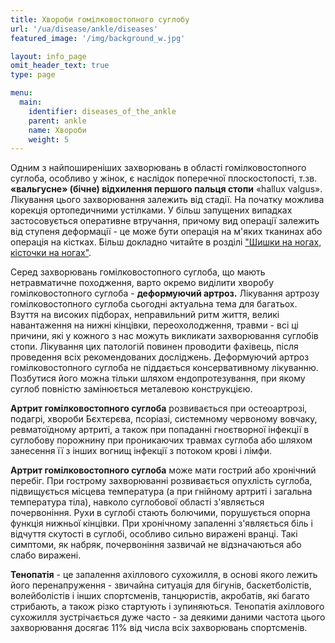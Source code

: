 ```yaml
---
title: Хвороби гомілковостопного суглобу
url: '/ua/disease/ankle/diseases'
featured_image: '/img/background_w.jpg'

layout: info_page
omit_header_text: true
type: page

menu:
  main:
    identifier: diseases_of_the_ankle
    parent: ankle
    name: Хвороби
    weight: 5
---
```


Одним з найпоширеніших захворювань в області гомілковостопного суглоба, особливо у жінок, є наслідок поперечної
плоскостопості, т.зв. **«вальгусне» (бічне) відхилення першого пальця стопи** «hallux valgus». Лікування цього
захворювання залежить від стадії. На початку можлива корекція ортопедичними устілками. У більш запущених випадках
застосовується оперативне втручання, причому вид операції залежить від ступеня деформації - це може бути операція на
м'яких тканинах або операція на кістках. Більш докладно читайте в розділі 
["Шишки на ногах, кісточки на ногах"](/ua/disease/ankle/valgus_deformation/).

Серед захворювань гомілковостопного суглоба, що мають нетравматичне походження, варто окремо виділити хворобу
гомілковостопного суглоба - **деформуючий артроз.** Лікування артрозу гомілковостопного суглоба сьогодні актуальна тема
для багатьох. Взуття на високих підборах, неправильний ритм життя, великі навантаження на нижні кінцівки,
переохолодження, травми - всі ці причини, які у кожного з нас можуть викликати захворювання суглобів стопи. Лікування
цих патологій повинен проводити фахівець, після проведення всіх рекомендованих досліджень. Деформуючий артроз
гомілковостопного суглоба не піддається консервативному лікуванню. Позбутися його можна тільки шляхом ендопротезування,
при якому суглоб повністю замінюється металевою конструкцією.

**Артрит гомілковостопного суглоба** розвивається при остеоартрозі, подагрі, хвороби Бєхтєрєва, псоріазі, системному
червоному вовчаку, ревматоїдному артриті, а також при попаданні гноєтворної інфекції в суглобову порожнину при
проникаючих травмах суглоба або шляхом занесення її з інших вогнищ інфекції з потоком крові і лімфи.

**Артрит гомілковостопного суглоба** може мати гострий або хронічний перебіг. При гострому захворюванні розвивається
опухлість суглоба, підвищується місцева температура (а при гнійному артриті і загальна температура тіла), навколо
суглобової області з'являється почервоніння. Рухи в суглобі стають болючими, порушується опорна функція нижньої
кінцівки. При хронічному запаленні з'являється біль і відчуття скутості в суглобі, особливо сильно виражені вранці. Такі
симптоми, як набряк, почервоніння зазвичай не відзначаються або слабо виражені.

**Тенопатія** - це запалення ахіллового сухожилля, в основі якого лежить його перенапруження - звичайна ситуація для
бігунів, баскетболістів, волейболістів і інших спортсменів, танцюристів, акробатів, які багато стрибають, а також різко
стартують і зупиняються. Тенопатія ахіллового сухожилля зустрічається дуже часто - за деякими даними частота цього
захворювання досягає 11% від числа всіх захворювань спортсменів.